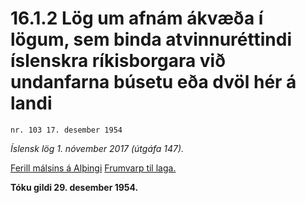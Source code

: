 # 16.1.2 Lög um afnám ákvæða í lögum, sem binda atvinnuréttindi íslenskra ríkisborgara við undanfarna búsetu eða dvöl hér á landi

`nr. 103 17. desember 1954`

_Íslensk lög 1. nóvember 2017 (útgáfa 147)._

[Ferill málsins á Alþingi](https://www.althingi.is/thingstorf/thingmalalistar-eftir-thingum/ferill/?ltg=74&mnr=33)
[Frumvarp til laga.](https://www.althingi.is/altext/74/s/pdf/0033.pdf)

**Tóku gildi 29. desember 1954.**

